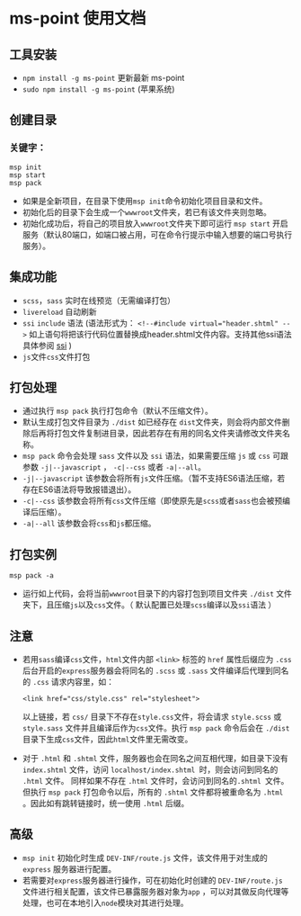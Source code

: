 # ms-point 使用文档

## 工具安装

+ `npm install -g ms-point` 更新最新 ms-point
+ `sudo npm install -g ms-point` (苹果系统)

## 创建目录

### 关键字：

    msp init
    msp start
    msp pack

+ 如果是全新项目，在目录下使用`msp init`命令初始化项目目录和文件。
+ 初始化后的目录下会生成一个`wwwroot`文件夹，若已有该文件夹则忽略。
+ 初始化成功后，将自己的项目放入`wwwroot`文件夹下即可运行 `msp start` 开启服务（默认80端口，如端口被占用，可在命令行提示中输入想要的端口号执行服务）。

## 集成功能

+ `scss`，`sass` 实时在线预览（无需编译打包）
+ `livereload` 自动刷新
+ `ssi` `include` 语法 (语法形式为： `<!--#include virtual="header.shtml" -->` 如上语句将把该行代码位置替换成header.shtml文件内容。支持其他ssi语法 具体参阅 <a href="https://www.npmjs.com/package/ssi">ssi</a> )
+ `js`文件`css`文件打包 

## 打包处理

+ 通过执行 `msp pack` 执行打包命令（默认不压缩文件）。
+ 默认生成打包文件目录为 `./dist` 如已经存在 `dist`文件夹，则会将内部文件删除后再将打包文件复制进目录，因此若存在有用的同名文件夹请修改文件夹名称。
+ `msp pack` 命令会处理 `sass` 文件以及 `ssi` 语法，如果需要压缩 `js` 或 `css` 可跟参数 `-j|--javascript` ， `-c|--css` 或者 `-a|--all`。
+ `-j|--javascript` 该参数会将所有`js`文件压缩。（暂不支持ES6语法压缩，若存在ES6语法将导致报错退出）。
+ `-c|--css` 该参数会将所有`css`文件压缩（即使原先是`scss`或者`sass`也会被预编译后压缩）。
+ `-a|--all` 该参数会将`css`和`js`都压缩。

## 打包实例

	msp pack -a

+ 运行如上代码，会将当前`wwwroot`目录下的内容打包到项目文件夹 `./dist` 文件夹下，且压缩`js`以及`css`文件。（ 默认配置已处理`scss`编译以及`ssi`语法 ）

## 注意

+ 若用`sass`编译`css`文件，`html`文件内部 `<link>` 标签的 `href` 属性后缀应为 `.css` 后台开启的`express`服务器会将同名的 `.scss` 或 `.sass` 文件编译后代理到同名的 `.css` 请求内容里，如：

	`<link href="css/style.css" rel="stylesheet">`

  以上链接，若 `css/` 目录下不存在`style.css`文件，将会请求 `style.scss` 或 `style.sass` 文件并且编译后作为`css`文件。执行 `msp pack` 命令后会在 `./dist` 目录下生成`css`文件，因此`html`文件里无需改变。

+ 对于 `.html` 和 `.shtml` 文件，服务器也会在同名之间互相代理，如目录下没有 `index.shtml` 文件，访问 `localhost/index.shtml `时，则会访问到同名的 `.html` 文件。 同样如果不存在 `.html` 文件时，会访问到同名的`.shtml `文件。但执行 `msp pack` 打包命令以后，所有的 `.shtml` 文件都将被重命名为 `.html` 。因此如有跳转链接时，统一使用 `.html` 后缀。

## 高级

+ `msp init` 初始化时生成 `DEV-INF/route.js` 文件，该文件用于对生成的 `express` 服务器进行配置。
+ 若需要对`express`服务器进行操作，可在初始化时创建的 `DEV-INF/route.js` 文件进行相关配置，该文件已暴露服务器对象为`app` ，可以对其做反向代理等处理，也可在本地引入`node`模块对其进行处理。
